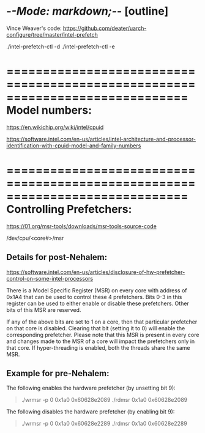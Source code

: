 -*-Mode: markdown;-*- [outline]
=============================================================================

Vince Weaver's code:
  https://github.com/deater/uarch-configure/tree/master/intel-prefetch

./intel-prefetch-ctl -d
./intel-prefetch-ctl -e

=============================================================================
Model numbers:
=============================================================================

https://en.wikichip.org/wiki/intel/cpuid

https://software.intel.com/en-us/articles/intel-architecture-and-processor-identification-with-cpuid-model-and-family-numbers

=============================================================================
Controlling Prefetchers:
=============================================================================

https://01.org/msr-tools/downloads/msr-tools-source-code
  
/dev/cpu/<core#>/msr


Details for post-Nehalem:
----------------------------------------

https://software.intel.com/en-us/articles/disclosure-of-hw-prefetcher-control-on-some-intel-processors

There is a Model Specific Register (MSR) on every core with address of 0x1A4 that can be used to control these 4 prefetchers. Bits 0-3 in this register can be used to either enable or disable these prefetchers. Other bits of this MSR are reserved.

If any of the above bits are set to 1 on a core, then that particular prefetcher on that core is disabled. Clearing that bit (setting it to 0) will enable the corresponding prefetcher. Please note that this MSR is present in every core and changes made to the MSR of a core will impact the prefetchers only in that core. If hyper-threading is enabled, both the threads share the same MSR.


Example for pre-Nehalem:
----------------------------------------

The following enables the hardware prefetcher (by unsetting bit 9):
> ./wrmsr -p 0 0x1a0 0x60628e2089
> ./rdmsr      0x1a0 0x60628e2089

The following disables the hardware prefetcher (by enabling bit 9):
> ./wrmsr -p 0 0x1a0 0x60628e2289
> ./rdmsr      0x1a0 0x60628e2289



